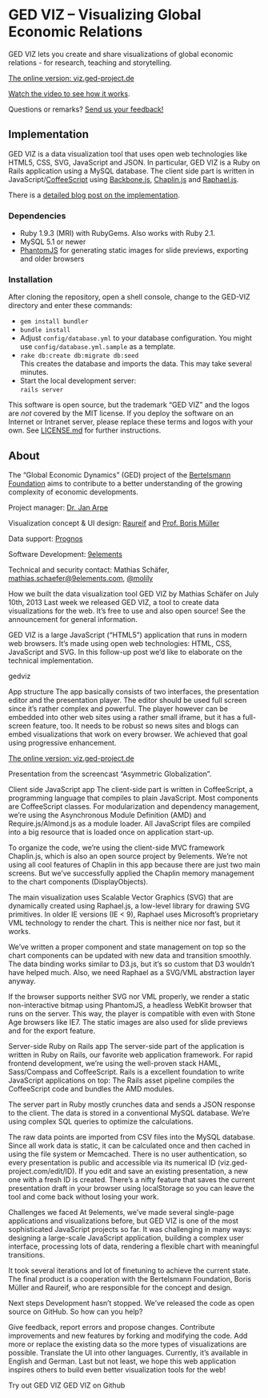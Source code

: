 # GED VIZ – Visualizing Global Economic Relations

GED VIZ lets you create and share visualizations of global economic relations -
for research, teaching and storytelling.

[The online version: viz.ged-project.de](http://viz.ged-project.de)

[Watch the video to see how it works](https://www.youtube.com/watch?v=FNUT-KwKd58).

Questions or remarks? [Send us your feedback!](https://www.bertelsmann-stiftung.de/de/ueber-uns/wer-wir-sind/ansprechpartner/mitarbeiter/cid/jan-arpe/)

## Implementation

GED VIZ is a data visualization tool that uses open web technologies like
HTML5, CSS, SVG, JavaScript and JSON. In particular, GED VIZ is a Ruby on
Rails application using a MySQL database. The client side part is written
 in JavaScript/[CoffeeScript](http://coffeescript.org/) using
 [Backbone.js](http://backbonejs.org/), [Chaplin.js](http://chaplinjs.org)
 and [Raphael.js](http://raphaeljs.com).

There is a
[detailed blog post on the implementation](http://9elements.com/io/index.php/ged-viz-making-of/).

### Dependencies

- Ruby 1.9.3 (MRI) with RubyGems. Also works with Ruby 2.1.
- MySQL 5.1 or newer
- [PhantomJS](http://phantomjs.org) for generating static images for slide
  previews, exporting and older browsers

### Installation

After cloning the repository, open a shell console, change to the GED-VIZ
directory and enter these commands:

- `gem install bundler`
- `bundle install`
- Adjust `config/database.yml` to your database configuration. You might use
  `config/database.yml.sample` as a template.
- `rake db:create db:migrate db:seed`<br>
  This creates the database and imports the data. This may take several minutes.
- Start the local development server:<br>
  `rails server`

This software is open source, but the trademark “GED VIZ” and the logos
are *not* covered by the MIT license. If you deploy the software on an Internet
or Intranet server, please replace these terms and logos with your own.
See [LICENSE.md](https://github.com/bertelsmannstift/GED-VIZ/blob/master/LICENSE.md)
for further instructions.

## About

The “Global Economic Dynamics” (GED) project of the
[Bertelsmann Foundation](http://www.bertelsmann-stiftung.de/) aims to
contribute to a better understanding of the growing complexity of economic developments.

Project manager: [Dr. Jan Arpe](https://jan-arpe.com/)

Visualization concept & UI design: [Raureif](https://raureif.net/) and [Prof. Boris Müller](https://esono.com/)

Data support: [Prognos](https://www.prognos.com/)

Software Development: [9elements](http://9elements.com)

Technical and security contact: Mathias Schäfer,
[mathias.schaefer@9elements.com](mailto:mathias.schaefer@9elements.com),
[@molily](https://github.com/molily)

How we built the data visualization tool GED VIZ
by Mathias Schäfer on July 10th, 2013
Last week we released GED VIZ, a tool to create data visualizations for the web. It’s free to use and also open source! See the announcement for general information.

GED VIZ is a large JavaScript (“HTML5”) application that runs in modern web browsers. It’s made using open web technologies: HTML, CSS, JavaScript and SVG. In this follow-up post we’d like to elaborate on the technical implementation.



gedviz

App structure
The app basically consists of two interfaces, the presentation editor and the presentation player. The editor should be used full screen since it’s rather complex and powerful. The player however can be embedded into other web sites using a rather small iframe, but it has a full-screen feature, too. It needs to be robust so news sites and blogs can embed visualizations that work on every browser. We achieved that goal using progressive enhancement.

[The online version: viz.ged-project.de](http://viz.ged-project.de)

Presentation from the screencast “Asymmetric Globalization”.

Client side JavaScript app
The client-side part is written in CoffeeScript, a programming language that compiles to plain JavaScript. Most components are CoffeeScript classes. For modularization and dependency management, we’re using the Asynchronous Module Definition (AMD) and Require.js/Almond.js as a module loader. All JavaScript files are compiled into a big resource that is loaded once on application start-up.

To organize the code, we’re using the client-side MVC framework Chaplin.js, which is also an open source project by 9elements. We’re not using all cool features of Chaplin in this app because there are just two main screens. But we’ve successfully applied the Chaplin memory management to the chart components (DisplayObjects).

The main visualization uses Scalable Vector Graphics (SVG) that are dynamically created using Raphael.js, a low-level library for drawing SVG primitives. In older IE versions (IE < 9), Raphael uses Microsoft’s proprietary VML technology to render the chart. This is neither nice nor fast, but it works.

We’ve written a proper component and state management on top so the chart components can be updated with new data and transition smoothly. The data binding works similar to D3.js, but it’s so custom that D3 wouldn’t have helped much. Also, we need Raphael as a SVG/VML abstraction layer anyway.

If the browser supports neither SVG nor VML properly, we render a static non-interactive bitmap using PhantomJS, a headless WebKit browser that runs on the server. This way, the player is compatible with even with Stone Age browsers like IE7. The static images are also used for slide previews and for the export feature.

Server-side Ruby on Rails app
The server-side part of the application is written in Ruby on Rails, our favorite web application framework. For rapid frontend development, we’re using the well-proven stack HAML, Sass/Compass and CoffeeScript. Rails is a excellent foundation to write JavaScript applications on top: The Rails asset pipeline compiles the CoffeeScript code and bundles the AMD modules.

The server part in Ruby mostly crunches data and sends a JSON response to the client. The data is stored in a conventional MySQL database. We’re using complex SQL queries to optimize the calculations.

The raw data points are imported from CSV files into the MySQL database. Since all work data is static, it can be calculated once and then cached in using the file system or Memcached. There is no user authentication, so every presentation is public and accessible via its numerical ID (viz.ged-project.com/edit/ID). If you edit and save an existing presentation, a new one with a fresh ID is created. There’s a nifty feature that saves the current presentation draft in your browser using localStorage so you can leave the tool and come back without losing your work.

Challenges we faced
At 9elements, we’ve made several single-page applications and visualizations before, but GED VIZ is one of the most sophisticated JavaScript projects so far. It was challenging in many ways: designing a large-scale JavaScript application, building a complex user interface, processing lots of data, rendering a flexible chart with meaningful transitions.

It took several iterations and lot of finetuning to achieve the current state. The final product is a cooperation with the Bertelsmann Foundation, Boris Müller and Raureif, who are responsible for the concept and design.

Next steps
Development hasn’t stopped. We’ve released the code as open source on GitHub. So how can you help?

Give feedback, report errors and propose changes.
Contribute improvements and new features by forking and modifying the code.
Add more or replace the existing data so the more types of visualizations are possible.
Translate the UI into other languages. Currently, it’s available in English and German.
Last but not least, we hope this web application inspires others to build even better visualization tools for the web!

Try out GED VIZ
GED VIZ on Github
